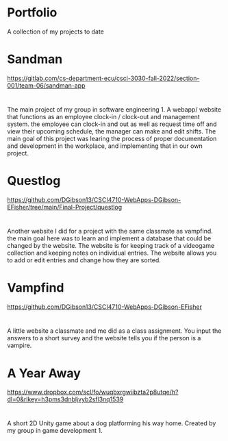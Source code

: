 # Portfolio
A collection of my projects to date

# Sandman
https://gitlab.com/cs-department-ecu/csci-3030-fall-2022/section-001/team-06/sandman-app
#
The main project of my group in software engineering 1. A webapp/ website that functions as an employee clock-in / clock-out and management system. the employee can clock-in and out as well as request time off and view their upcoming schedule, the manager can make and edit shifts. The main goal of this project was learing the process of proper documentation and development in the workplace, and implementing that in our own project.

# Questlog
https://github.com/DGibson13/CSCI4710-WebApps-DGibson-EFisher/tree/main/Final-Project/questlog
#
Another website I did for a project with the same classmate as vampfind. the main goal here was to learn and implement a database that could be changed by the website. The website is for keeping track of a videogame collection and keeping notes on individual entries. The website allows you to add or edit entries and change how they are sorted.

# Vampfind
https://github.com/DGibson13/CSCI4710-WebApps-DGibson-EFisher
#
A little website a classmate and me did as a class assignment. You input the answers to a short survey and the website tells you if the person is a vampire.

# A Year Away
https://www.dropbox.com/scl/fo/wuqbxrgwiibzta2p8utqe/h?dl=0&rlkey=h3pms3dnbljvyb2sfl3nq1539
#
A short 2D Unity game about a dog platforming his way home. Created by my group in game development 1.
